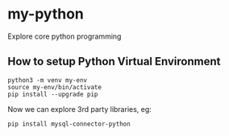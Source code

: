 # my-python

Explore core python programming

## How to setup Python Virtual Environment

    python3 -m venv my-env
    source my-env/bin/activate
    pip install --upgrade pip

Now we can explore 3rd party libraries, eg:

    pip install mysql-connector-python
